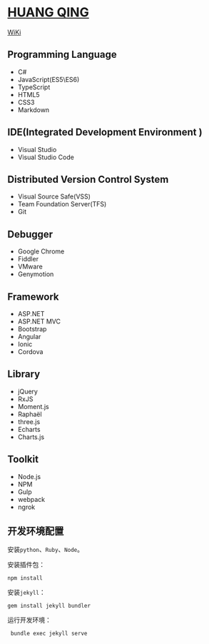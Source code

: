# [HUANG QING](https://huang-qing.github.io/)

[WiKi](https://github.com/huang-qing/huang-qing.github.io/wiki)

## Programming Language

+ C# 
+ JavaScript(ES5\ES6)
+ TypeScript
+ HTML5
+ CSS3
+ Markdown


## IDE(Integrated Development Environment )

+ Visual Studio 
+ Visual Studio Code


## Distributed Version Control System 

+ Visual Source Safe(VSS)
+ Team Foundation Server(TFS)
+ Git


## Debugger

+ Google Chrome
+ Fiddler
+ VMware
+ Genymotion


## Framework

+ ASP.NET
+ ASP.NET MVC
+ Bootstrap
+ Angular
+ Ionic
+ Cordova


## Library

+ jQuery
+ RxJS
+ Moment.js
+ Raphaël
+ three.js
+ Echarts
+ Charts.js


## Toolkit

+ Node.js
+ NPM
+ Gulp
+ webpack
+ ngrok


## 开发环境配置

安装`python`、`Ruby`、`Node`。

安装插件包：
```
npm install
```

安装`jekyll`：
```
gem install jekyll bundler
```

运行开发环境：
```
 bundle exec jekyll serve
```